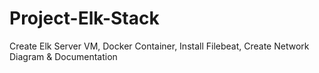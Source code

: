 # Project-Elk-Stack
Create Elk Server VM, Docker Container, Install Filebeat, Create Network Diagram &amp; Documentation
